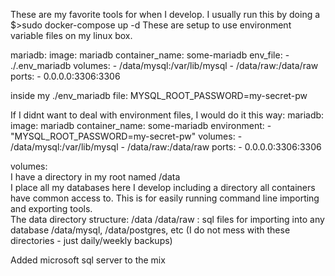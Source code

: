 These are my favorite tools for when I develop.  I usually run this by doing a 
$>sudo docker-compose up -d <container>
These are setup to use environment variable files on my linux box.  

mariadb:
    image: mariadb
    container_name: some-mariadb
    env_file:
    - ./.env_mariadb
    volumes:
    - /data/mysql:/var/lib/mysql
    - /data/raw:/data/raw
    ports:
    - 0.0.0.0:3306:3306

inside my ./env_mariadb file:
MYSQL_ROOT_PASSWORD=my-secret-pw

If I didnt want to deal with environment files, I would do it this way:
mariadb:
    image: mariadb
    container_name: some-mariadb
    environment:
    - "MYSQL_ROOT_PASSWORD=my-secret-pw"
    volumes:
    - /data/mysql:/var/lib/mysql
    - /data/raw:/data/raw
    ports:
    - 0.0.0.0:3306:3306

volumes:<br/>
  I have a directory in my root named /data<br/>
  I place all my databases here I develop including a directory all containers have common access to.  This is for easily running command line importing and exporting tools.<br/>
  The data directory structure:
  /data
  /data/raw : sql files for importing into any database
  /data/mysql, /data/postgres, etc (I do not mess with these directories - just daily/weekly backups)


Added microsoft sql server to the mix

